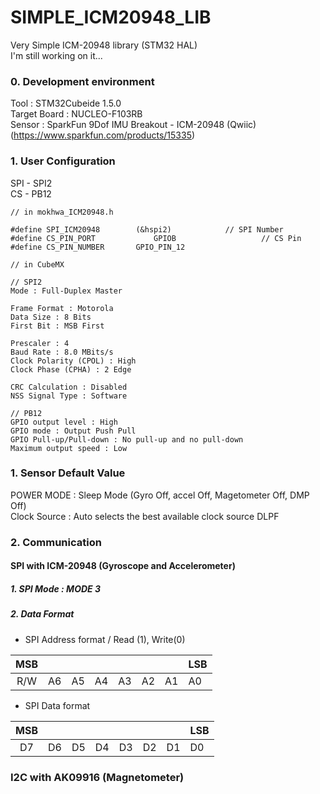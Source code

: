 # SIMPLE_ICM20948_LIB
Very Simple ICM-20948 library (STM32 HAL)  
I'm still working on it...

### 0. Development environment
Tool : STM32Cubeide 1.5.0  
Target Board : NUCLEO-F103RB  
Sensor : SparkFun 9Dof IMU Breakout - ICM-20948 (Qwiic) (https://www.sparkfun.com/products/15335)

### 1. User Configuration  
SPI - SPI2  
CS  - PB12
```
// in mokhwa_ICM20948.h

#define SPI_ICM20948 		(&hspi2)	  	  	// SPI Number
#define CS_PIN_PORT             GPIOB			      	// CS Pin
#define CS_PIN_NUMBER		GPIO_PIN_12
```  

```
// in CubeMX  

// SPI2
Mode : Full-Duplex Master  

Frame Format : Motorola  
Data Size : 8 Bits  
First Bit : MSB First  

Prescaler : 4
Baud Rate : 8.0 MBits/s
Clock Polarity (CPOL) : High
Clock Phase (CPHA) : 2 Edge  

CRC Calculation : Disabled
NSS Signal Type : Software

// PB12
GPIO output level : High
GPIO mode : Output Push Pull
GPIO Pull-up/Pull-down : No pull-up and no pull-down
Maximum output speed : Low
``` 

### 1. Sensor Default Value  
POWER MODE : Sleep Mode (Gyro Off, accel Off, Magetometer Off, DMP Off)  
Clock Source : Auto selects the best available clock source
DLPF


### 2. Communication
#### SPI with ICM-20948 (Gyroscope and Accelerometer)

##### 1. SPI Mode : MODE 3 
##### 2. Data Format   

- SPI Address format / Read (1), Write(0)

MSB| | | | | | |LSB| 
:----:|----|----|----|----|----|----|----|
R/W|A6|A5|A4|A3|A2|A1|A0|  

- SPI Data format

MSB| | | | | | |LSB| 
:----:|----|----|----|----|----|----|----|
D7|D6|D5|D4|D3|D2|D1|D0|

### I2C with AK09916 (Magnetometer)
